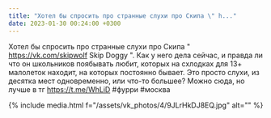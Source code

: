 ```yaml
---
title: "Хотел бы спросить про странные слухи про Скипа \" h..."
date: 2023-01-30 00:24:00 +0300
---
```


Хотел бы спросить про странные слухи про Скипа " https://vk.com/skipwolf Skip Doggy ". Как у него дела сейчас, и правда ли что он школьников поябывать любит, которых на схлодках для 13+ малолеток находит, на которых постоянно бывает. Это просто слухи, из десятка мест одновременно, или что-то большее?
Можно сюда, но лучше в тг https://t.me/WhLiD
#фурри #москва

{% include media.html f="/assets/vk_photos/4/9JLrHkDJ8EQ.jpg" alt="" %}
